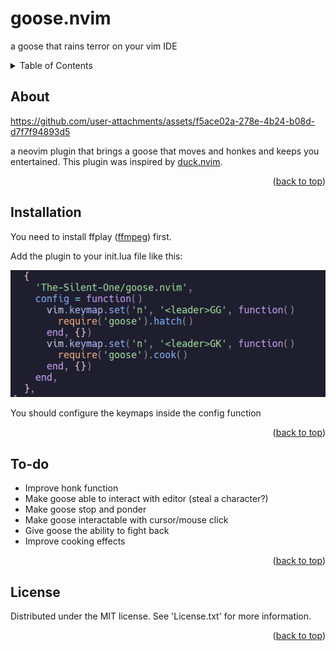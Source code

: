 <a name="readme-top"></a>
# goose.nvim
a goose that rains terror on your vim IDE


<!-- TABLE OF CONTENTS -->
<details>
  <summary>Table of Contents</summary>
  <ol>
    <li>
      <a href="#about">About</a>
    </li>
    <li>
        <a href="#installation">Installation</a>
    </li>
    <li>
        <a href="#to-do">To-do</a>
    </li>
    <li>
        <a href="#license">License</a>
    </li>
  </ol>
</details>

## About

https://github.com/user-attachments/assets/f5ace02a-278e-4b24-b08d-d7f7f94893d5

a neovim plugin that brings a goose that moves and honkes and keeps you entertained. This plugin was inspired by [duck.nvim](https://github.com/tamton-aquib/duck.nvim).

<p align="right">(<a href="#readme-top">back to top</a>)</p>

## Installation

You need to install ffplay ([ffmpeg](https://www.ffmpeg.org)) first.

Add the plugin to your init.lua file like this:

![installation](./media/install.png)

You should configure the keymaps inside the config function

<p align="right">(<a href="#readme-top">back to top</a>)</p>

## To-do

<ul>
    <li>
        Improve honk function
    </li>
    <li>
        Make goose able to interact with editor (steal a character?)
    </li>
    <li>
        Make goose stop and ponder
    </li>
    <li>
        Make goose interactable with cursor/mouse click
    </li>
    <li>
        Give goose the ability to fight back
    </li>
    <li>
        Improve cooking effects
    </li>
</ul>

<p align="right">(<a href="#readme-top">back to top</a>)</p>

## License

Distributed under the MIT license. See 'License.txt' for more information.

<p align="right">(<a href="#readme-top">back to top</a>)</p>
